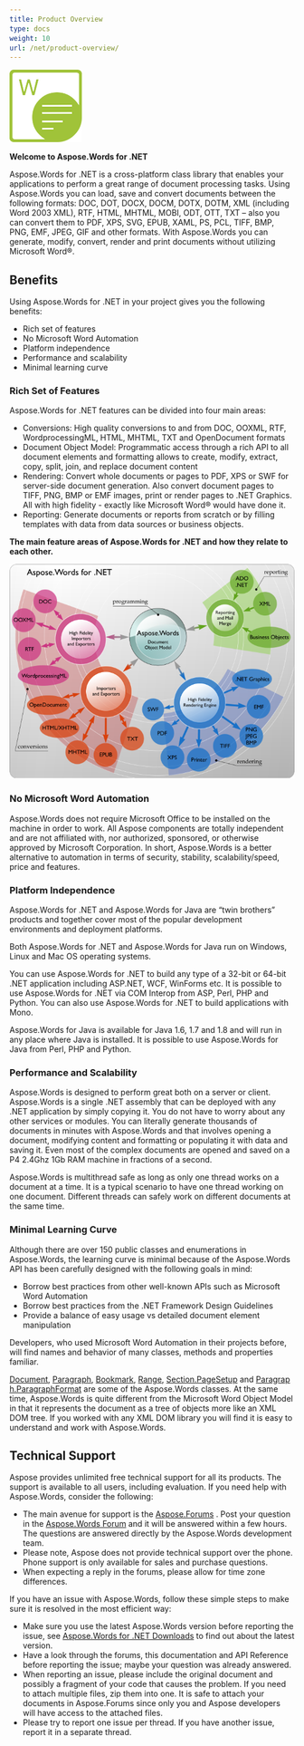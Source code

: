 ```yaml
---
title: Product Overview
type: docs
weight: 10
url: /net/product-overview/
---
```


**![todo:image_alt_text](product-overview_1)**

**Welcome to Aspose.Words for .NET**

Aspose.Words for .NET is a cross-platform class library that enables your applications to perform a great range of document processing tasks. Using Aspose.Words you can load, save and convert documents between the following formats: DOC, DOT, DOCX, DOCM, DOTX, DOTM, XML (including Word 2003 XML), RTF, HTML, MHTML, MOBI, ODT, OTT, TXT – also you can convert them to PDF, XPS, SVG, EPUB, XAML, PS, PCL, TIFF, BMP, PNG, EMF, JPEG, GIF and other formats. With Aspose.Words you can generate, modify, convert, render and print documents without utilizing Microsoft Word®.
## **Benefits**
Using Aspose.Words for .NET in your project gives you the following benefits:

- Rich set of features
- No Microsoft Word Automation
- Platform independence
- Performance and scalability
- Minimal learning curve
### **Rich Set of Features**
Aspose.Words for .NET features can be divided into four main areas:

- Conversions: High quality conversions to and from DOC, OOXML, RTF, WordprocessingML, HTML, MHTML, TXT and OpenDocument formats
- Document Object Model: Programmatic access through a rich API to all document elements and formatting allows to create, modify, extract, copy, split, join, and replace document content
- Rendering: Convert whole documents or pages to PDF, XPS or SWF for server-side document generation. Also convert document pages to TIFF, PNG, BMP or EMF images, print or render pages to .NET Graphics. All with high fidelity - exactly like Microsoft Word® would have done it.
- Reporting: Generate documents or reports from scratch or by filling templates with data from data sources or business objects.

**The main feature areas of Aspose.Words for .NET and how they relate to each other.** 

![todo:image_alt_text](product-overview_2.png)
### **No Microsoft Word Automation**
Aspose.Words does not require Microsoft Office to be installed on the machine in order to work. All Aspose components are totally independent and are not affiliated with, nor authorized, sponsored, or otherwise approved by Microsoft Corporation. In short, Aspose.Words is a better alternative to automation in terms of security, stability, scalability/speed, price and features.
### **Platform Independence**
Aspose.Words for .NET and Aspose.Words for Java are “twin brothers” products and together cover most of the popular development environments and deployment platforms.

Both Aspose.Words for .NET and Aspose.Words for Java run on Windows, Linux and Mac OS operating systems.

You can use Aspose.Words for .NET to build any type of a 32-bit or 64-bit .NET application including ASP.NET, WCF, WinForms etc. It is possible to use Aspose.Words for .NET via COM Interop from ASP, Perl, PHP and Python. You can also use Aspose.Words for .NET to build applications with Mono.

Aspose.Words for Java is available for Java 1.6, 1.7 and 1.8 and will run in any place where Java is installed. It is possible to use Aspose.Words for Java from Perl, PHP and Python.
### **Performance and Scalability**
Aspose.Words is designed to perform great both on a server or client. Aspose.Words is a single .NET assembly that can be deployed with any .NET application by simply copying it. You do not have to worry about any other services or modules. You can literally generate thousands of documents in minutes with Aspose.Words and that involves opening a document, modifying content and formatting or populating it with data and saving it. Even most of the complex documents are opened and saved on a P4 2.4Ghz 1Gb RAM machine in fractions of a second.

Aspose.Words is multithread safe as long as only one thread works on a document at a time. It is a typical scenario to have one thread working on one document. Different threads can safely work on different documents at the same time.
### **Minimal Learning Curve**
Although there are over 150 public classes and enumerations in Aspose.Words, the learning curve is minimal because of the Aspose.Words API has been carefully designed with the following goals in mind:

- Borrow best practices from other well-known APIs such as Microsoft Word Automation
- Borrow best practices from the .NET Framework Design Guidelines
- Provide a balance of easy usage vs detailed document element manipulation

Developers, who used Microsoft Word Automation in their projects before, will find names and behavior of many classes, methods and properties familiar.

[Document](http://www.aspose.com/docs/display/wordsnet/Aspose.Words.Document+Class), [Paragraph](http://www.aspose.com/docs/display/wordsnet/Aspose.Words.Paragraph+Class), [Bookmark](http://www.aspose.com/docs/display/wordsnet/Aspose.Words.Bookmark+Class), [Range](http://www.aspose.com/docs/display/wordsnet/Aspose.Words.Range+Class), [Section.PageSetup](http://www.aspose.com/docs/display/wordsnet/Aspose.Words.PageSetup+Class) and [Paragraph.ParagraphFormat](http://www.aspose.com/docs/display/wordsnet/Aspose.Words.ParagraphFormat+Class) are some of the Aspose.Words classes. At the same time, Aspose.Words is quite different from the Microsoft Word Object Model in that it represents the document as a tree of objects more like an XML DOM tree. If you worked with any XML DOM library you will find it is easy to understand and work with Aspose.Words.
## **Technical Support**
Aspose provides unlimited free technical support for all its products. The support is available to all users, including evaluation. If you need help with Aspose.Words, consider the following:

- The main avenue for support is the [Aspose.Forums](https://forum.aspose.com/) . Post your question in the [Aspose.Words Forum](https://forum.aspose.com/c/words) and it will be answered within a few hours. The questions are answered directly by the Aspose.Words development team.
- Please note, Aspose does not provide technical support over the phone. Phone support is only available for sales and purchase questions.
- When expecting a reply in the forums, please allow for time zone differences.

If you have an issue with Aspose.Words, follow these simple steps to make sure it is resolved in the most efficient way:

- Make sure you use the latest Aspose.Words version before reporting the issue, see [Aspose.Words for .NET Downloads](https://www.nuget.org/packages/Aspose.Words/) to find out about the latest version.
- Have a look through the forums, this documentation and API Reference before reporting the issue; maybe your question was already answered.
- When reporting an issue, please include the original document and possibly a fragment of your code that causes the problem. If you need to attach multiple files, zip them into one. It is safe to attach your documents in Aspose.Forums since only you and Aspose developers will have access to the attached files.
- Please try to report one issue per thread. If you have another issue, report it in a separate thread.
